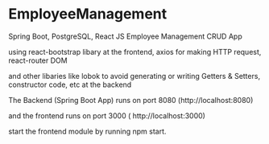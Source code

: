 # EmployeeManagement
Spring Boot, PostgreSQL, React JS Employee Management CRUD App

using react-bootstrap libary at the frontend, axios for making HTTP request, react-router DOM

and other libaries like lobok to avoid generating or writing Getters & Setters, constructor code, etc at the backend

The Backend (Spring Boot App) runs on port 8080 (http://localhost:8080)

and the frontend runs on port 3000 ( http://localhost:3000)

start the frontend module by running npm start.
